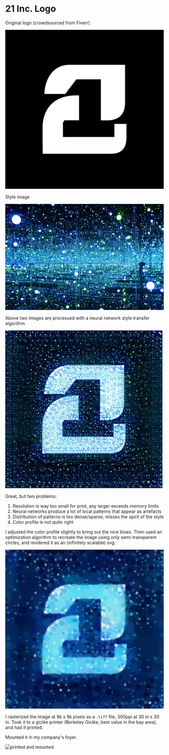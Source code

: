 # 21 Inc. Logo

Original logo (crowdsourced from Fiverr)

![circles](21-logo.png)

Style image

![infinity mirrored rooms style](21-infinity-style.jpg)

Above two images are processed with a neural network style transfer algorithm

![neural output](21-infinity.jpg)

Great, but two problems:

 1. Resolution is way too small for print, any larger exceeds memory limits
 2. Neural networks produce a lot of local patterns that appear as artefacts
 3. Distribution of patterns is too dense/sparse, misses the spirit of the style
 4. Color profile is not quite right

I adjusted the color profile slightly to bring out the nice blues. Then used an
optimization algorithm to recreate the image using only semi-transparent
circles, and rendered it as an (infinitely scalable) svg.

![final logo](21-final-svg.png)

I rasterized the image at 9k x 9k pixels as a `.tiff` file, 300ppi at 30 in x
30 in. Took it to a giclée printer (Berkeley Giclée, best value in the bay
area), and had it printed.

Mounted it in my company's foyer.

![printed and mounted](21-mounted.jpg)
